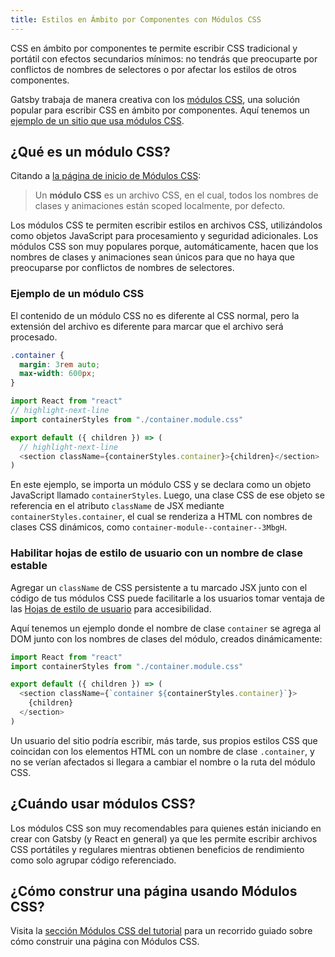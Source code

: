 ```yaml
---
title: Estilos en Ámbito por Componentes con Módulos CSS
---
```


CSS en ámbito por componentes te permite escribir CSS tradicional y portátil con efectos secundarios mínimos: no tendrás que preocuparte por conflictos de nombres de selectores o por afectar los estilos de otros componentes.

Gatsby trabaja de manera creativa con los [módulos CSS](https://github.com/css-modules/css-modules), una solución popular para escribir CSS en ámbito por componentes. Aquí tenemos un [ejemplo de un sitio que usa módulos CSS](https://github.com/gatsbyjs/gatsby/tree/master/examples/using-css-modules).

## ¿Qué es un módulo CSS?

Citando a [la página de inicio de Módulos CSS](https://github.com/css-modules/css-modules):

> Un **módulo CSS** es un archivo CSS, en el cual, todos los nombres de clases y animaciones están scoped localmente, por defecto.

Los módulos CSS te permiten escribir estilos en archivos CSS, utilizándolos como objetos JavaScript para procesamiento y seguridad adicionales. Los módulos CSS son muy populares porque, automáticamente, hacen que los nombres de clases y animaciones sean únicos para que no haya que preocuparse por conflictos de nombres de selectores.

### Ejemplo de un módulo CSS

El contenido de un módulo CSS no es diferente al CSS normal, pero la extensión del archivo es diferente para marcar que el archivo será procesado.

```css:title=src/components/container.module.css
.container {
  margin: 3rem auto;
  max-width: 600px;
}
```

```jsx:title=src/components/container.js
import React from "react"
// highlight-next-line
import containerStyles from "./container.module.css"

export default ({ children }) => (
  // highlight-next-line
  <section className={containerStyles.container}>{children}</section>
)
```

En este ejemplo, se importa un módulo CSS y se declara como un objeto JavaScript llamado `containerStyles`. Luego, una clase CSS de ese objeto se referencia en el atributo `className` de JSX mediante `containerStyles.container`, el cual se renderiza a HTML con nombres de clases CSS dinámicos, como `container-module--container--3MbgH`.

### Habilitar hojas de estilo de usuario con un nombre de clase estable

Agregar un `className` de CSS persistente a tu marcado JSX junto con el código de tus módulos CSS puede facilitarle a los usuarios tomar ventaja de las [Hojas de estilo de usuario](https://www.viget.com/articles/inline-styles-user-style-sheets-and-accessibility/) para accesibilidad.

Aquí tenemos un ejemplo donde el nombre de clase `container` se agrega al DOM junto con los nombres de clases del módulo, creados dinámicamente:

```jsx:title=src/components/container.js
import React from "react"
import containerStyles from "./container.module.css"

export default ({ children }) => (
  <section className={`container ${containerStyles.container}`}>
    {children}
  </section>
)
```

Un usuario del sitio podría escribir, más tarde, sus propios estilos CSS que coincidan con los elementos HTML con un nombre de clase `.container`, y no se verían afectados si llegara a cambiar el nombre o la ruta del módulo CSS.

## ¿Cuándo usar módulos CSS?

Los módulos CSS son muy recomendables para quienes están iniciando en crear con Gatsby (y React en general) ya que les permite escribir archivos CSS portátiles y regulares mientras obtienen beneficios de rendimiento como solo agrupar código referenciado.

## ¿Cómo construr una página usando Módulos CSS?

Visita la [sección Módulos CSS del tutorial](/tutorial/part-two/#css-modules) para un recorrido guiado sobre cómo construir una página con Módulos CSS.